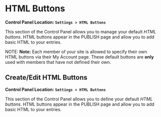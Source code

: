 <!--
    This source file is part of the open source project
    ExpressionEngine User Guide (https://github.com/ExpressionEngine/ExpressionEngine-User-Guide)

    @link      https://expressionengine.com/
    @copyright Copyright (c) 2003-2019, EllisLab Corp. (https://ellislab.com)
    @license   https://expressionengine.com/license Licensed under Apache License, Version 2.0
-->

# HTML Buttons

**Control Panel Location: `Settings > HTML Buttons`**

This section of the Control Panel allows you to manage your default _HTML buttons_. HTML buttons appear in the PUBLISH page and allow you to add basic HTML to your entries.

NOTE: **Note:** Each member of your site is allowed to specify their own HTML buttons via their My Account page. These default buttons are **only** used with members that have not defined their own.

## Create/Edit HTML Buttons

**Control Panel Location: `Settings > HTML Buttons`**

This section of the Control Panel allows you to define your default _HTML buttons_. HTML buttons appear in the PUBLISH page and allow you to add basic HTML to your entries.
